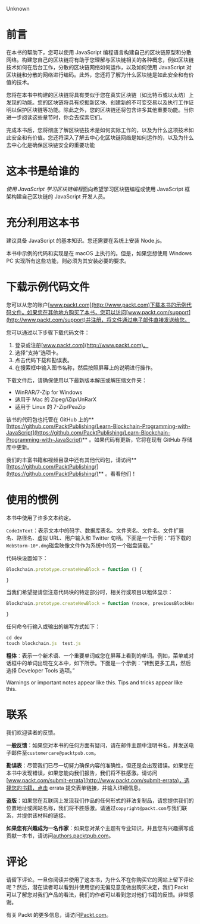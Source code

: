 Unknown 

# 前言

在本书的帮助下，您可以使用 JavaScript 编程语言构建自己的区块链原型和分散网络。构建您自己的区块链将有助于您理解与区块链相关的各种概念，例如区块链技术如何在后台工作，分散的区块链网络如何运作，以及如何使用 JavaScript 对区块链和分散的网络进行编码。此外，您还将了解为什么区块链是如此安全和有价值的技术。

您将在本书中构建的区块链将具有类似于您在真实区块链（如比特币或以太坊）上发现的功能。您的区块链将具有挖掘新区块、创建新的不可变交易以及执行工作证明以保护区块链等功能。除此之外，您的区块链还将包含许多其他重要功能。当你进一步阅读这些章节时，你会去探索它们。

完成本书后，您将彻底了解区块链技术是如何实际工作的，以及为什么这项技术如此安全和有价值。您还将深入了解去中心化区块链网络是如何运作的，以及为什么去中心化是确保区块链安全的重要功能

# 这本书是给谁的

*使用 JavaScript 学习区块链编程*面向希望学习区块链编程或使用 JavaScript 框架构建自己区块链的 JavaScript 开发人员。

# 充分利用这本书

建议具备 JavaScript 的基本知识。您还需要在系统上安装 Node.js。

本书中示例的代码和实现是在 macOS 上执行的。但是，如果您想使用 Windows PC 实现所有这些功能，则必须为其安装必要的要求。

# 下载示例代码文件

您可以从您的账户[www.packt.com](http://www.packt.com)下载本书的示例代码文件。如果您在其他地方购买了本书，您可以访问[www.packt.com/support](http://www.packt.com/support)并注册，将文件通过电子邮件直接发送给您。

您可以通过以下步骤下载代码文件：

1.  登录或注册[www.packt.com](http://www.packt.com)。
2.  选择“支持”选项卡。
3.  点击代码下载和勘误表。
4.  在搜索框中输入图书名称，然后按照屏幕上的说明进行操作。

下载文件后，请确保使用以下最新版本解压或解压缩文件夹：

*   WinRAR/7-Zip for Windows
*   适用于 Mac 的 Zipeg/iZip/UnRarX
*   适用于 Linux 的 7-Zip/PeaZip

该书的代码包也托管在 GitHub 上的**[https://github.com/PacktPublishing/Learn-Blockchain-Programming-with-JavaScript](https://github.com/PacktPublishing/Learn-Blockchain-Programming-with-JavaScript)** 。如果代码有更新，它将在现有 GitHub 存储库中更新。

我们的丰富书籍和视频目录中还有其他代码包，请访问**[https://github.com/PacktPublishing/](https://github.com/PacktPublishing/)** 。看看他们！

# 使用的惯例

本书中使用了许多文本约定。

`CodeInText`：表示文本中的码字、数据库表名、文件夹名、文件名、文件扩展名、路径名、虚拟 URL、用户输入和 Twitter 句柄。下面是一个示例：“将下载的`WebStorm-10*.dmg`磁盘映像文件作为系统中的另一个磁盘装载。”

代码块设置如下：

```js
Blockchain.prototype.createNewBlock = function () { 

}
```

当我们希望提请您注意代码块的特定部分时，相关行或项目以粗体显示：

```js
Blockchain.prototype.createNewBlock = function (nonce, previousBlockHash, hash) { 

}
```

任何命令行输入或输出的编写方式如下：

```js
cd dev
touch blockchain.js  test.js
```

**粗体**：表示一个新术语、一个重要单词或您在屏幕上看到的单词。例如，菜单或对话框中的单词出现在文本中，如下所示。下面是一个示例：“转到更多工具，然后选择 Developer Tools 选项。”

Warnings or important notes appear like this. Tips and tricks appear like this.

# 联系

我们欢迎读者的反馈。

**一般反馈**：如果您对本书的任何方面有疑问，请在邮件主题中注明书名，并发送电子邮件至`customercare@packtpub.com`。

**勘误表**：尽管我们已尽一切努力确保内容的准确性，但还是会出现错误。如果您在本书中发现错误，如果您能向我们报告，我们将不胜感激。请访问[www.packt.com/submit-errata](http://www.packt.com/submit-errata)，选择您的书籍，点击 errata 提交表单链接，并输入详细信息。

**盗版**：如果您在互联网上发现我们作品的任何形式的非法复制品，请您提供我们的位置地址或网站名称，我们将不胜感激。请通过`copyright@packt.com`与我们联系，并提供该材料的链接。

**如果您有兴趣成为一名作家**：如果您对某个主题有专业知识，并且您有兴趣撰写或贡献一本书，请访问[authors.packtpub.com](http://authors.packtpub.com/)。

# 评论

请留下评论。一旦你阅读并使用了这本书，为什么不在你购买它的网站上留下评论呢？然后，潜在读者可以看到并使用您的无偏见意见做出购买决定，我们 Packt 可以了解您对我们产品的看法，我们的作者可以看到您对他们书籍的反馈。非常感谢。

有关 Packt 的更多信息，请访问[Packt.com](http://www.packt.com/)。